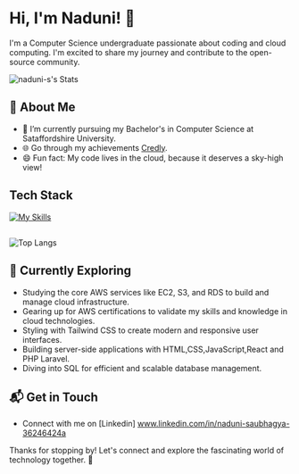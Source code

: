 # Hi, I'm Naduni! 👋

I'm a Computer Science undergraduate passionate about coding and cloud computing. I'm excited to share my journey and contribute to the open-source community.

![naduni-s's Stats](https://github-readme-stats.vercel.app/api?username=naduni-s&theme=vue-dark&show_icons=true&hide_border=true&count_private=true&cache_seconds=60)

## 🚀 About Me

- 🔭 I’m currently pursuing my Bachelor's in Computer Science at Sataffordshire University.
- 🌐 Go through my achievements [Credly](https://www.credly.com/users/naduni-saubhagya).
- 😄 Fun fact: My code lives in the cloud, because it deserves a sky-high view!

## Tech Stack
[![My Skills](https://skillicons.dev/icons?i=html,css,js,cs,php,laravel,py,tailwind,react,nodejs,nextjs,npm,aws,mysql,postman,git,github,bitbucket,figma)](https://skillicons.dev)
##
![Top Langs](https://github-readme-stats.vercel.app/api/top-langs/?username=naduni-s&layout=compact&theme=vue-dark)

## 🌱 Currently Exploring

  - Studying the core AWS services like EC2, S3, and RDS to build and manage cloud infrastructure.
  - Gearing up for AWS certifications to validate my skills and knowledge in cloud technologies.
  - Styling with Tailwind CSS to create modern and responsive user interfaces.
  - Building server-side applications with HTML,CSS,JavaScript,React and PHP Laravel.
  - Diving into SQL for efficient and scalable database management.


## 📬 Get in Touch

- Connect with me on [Linkedin] www.linkedin.com/in/naduni-saubhagya-36246424a

Thanks for stopping by! Let's connect and explore the fascinating world of technology together. 🚀



<!--

Here are some ideas to get you started:

- 🔭 I’m currently working on ...
- 🌱 I’m currently learning ...
- 👯 I’m looking to collaborate on ...
- 🤔 I’m looking for help with ...
- 💬 Ask me about ...
- 📫 How to reach me: ...
- 😄 Pronouns: ...
- ⚡ Fun fact: ...
-->
